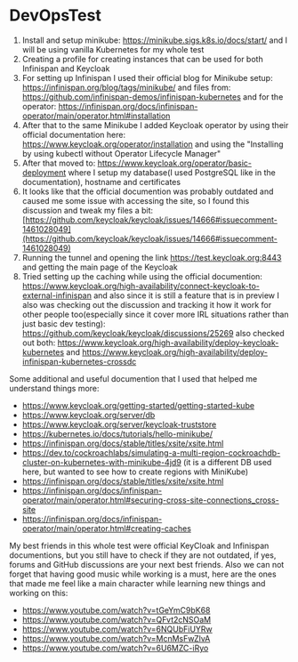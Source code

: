# DevOpsTest

1. Install and setup minikube: https://minikube.sigs.k8s.io/docs/start/ and I will be using vanilla Kubernetes for my whole test
2. Creating a profile for creating instances that can be used for both Infinispan and Keycloak
3. For setting up Infinispan I used their official blog for Minikube setup: https://infinispan.org/blog/tags/minikube/ and files from: https://github.com/infinispan-demos/infinispan-kubernetes and for the operator: https://infinispan.org/docs/infinispan-operator/main/operator.html#installation
4. After that to the same Minikube I added Keycloak operator by using their official documentation here: https://www.keycloak.org/operator/installation and using the "Installing by using kubectl without Operator Lifecycle Manager"
5. After that moved to: https://www.keycloak.org/operator/basic-deployment where I setup my database(I used PostgreSQL like in the documentation), hostname and certificates
6. It looks like that the official documention was probably outdated and caused me some issue with accessing the site, so I found this discussion and tweak my files a bit: [https://github.com/keycloak/keycloak/issues/14666#issuecomment-1461028049](https://github.com/keycloak/keycloak/issues/14666#issuecomment-1461028049)
7. Running the tunnel and opening the link https://test.keycloak.org:8443 and getting the main page of the Keycloak
8. Tried setting up the caching while using the official documention: https://www.keycloak.org/high-availability/connect-keycloak-to-external-infinispan and also since it is still a feature that is in preview I also was checking out the discussion and tracking it how it work for other people too(especially since it cover more IRL situations rather than just basic dev testing): https://github.com/keycloak/keycloak/discussions/25269
also checked out both: https://www.keycloak.org/high-availability/deploy-keycloak-kubernetes and https://www.keycloak.org/high-availability/deploy-infinispan-kubernetes-crossdc

Some additional and useful documention that I used that helped me understand things more: 
- https://www.keycloak.org/getting-started/getting-started-kube
- https://www.keycloak.org/server/db
- https://www.keycloak.org/server/keycloak-truststore
- https://kubernetes.io/docs/tutorials/hello-minikube/
- https://infinispan.org/docs/stable/titles/xsite/xsite.html
- https://dev.to/cockroachlabs/simulating-a-multi-region-cockroachdb-cluster-on-kubernetes-with-minikube-4jd9 (it is a different DB used here, but wanted to see how to create regions with MiniKube)
- https://infinispan.org/docs/stable/titles/xsite/xsite.html
- https://infinispan.org/docs/infinispan-operator/main/operator.html#securing-cross-site-connections_cross-site
- https://infinispan.org/docs/infinispan-operator/main/operator.html#creating-caches


My best friends in this whole test were official KeyCloak and Infinispan documentions, but you still have to check if they are not outdated, if yes, forums and GitHub discussions are your next best friends.
Also we can not forget that having good music while working is a must, here are the ones that made me feel like a main character while learning new things and working on this:
- https://www.youtube.com/watch?v=tGeYmC9bK68
- https://www.youtube.com/watch?v=QFvt2cNSOaM
- https://www.youtube.com/watch?v=6NQUbFiUYRw
- https://www.youtube.com/watch?v=McnMsFwZlvA
- https://www.youtube.com/watch?v=6U6MZC-iRyo
